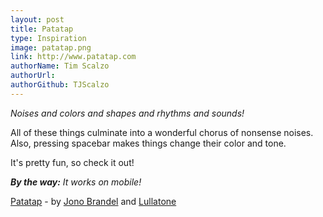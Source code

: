 ```yaml
---
layout: post
title: Patatap
type: Inspiration
image: patatap.png
link: http://www.patatap.com
authorName: Tim Scalzo
authorUrl:
authorGithub: TJScalzo
---
```


_Noises and colors and shapes and rhythms and sounds!_

All of these things culminate into a wonderful chorus of nonsense noises. Also, pressing spacebar makes things change their color and tone.

It's pretty fun, so check it out!

___By the way:___ _It works on mobile!_

[Patatap](http://www.patatap.com) - by [Jono Brandel](http://jonobr1.com) and [Lullatone](http://www.lullatone.com)
